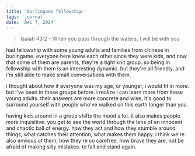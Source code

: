 ```yaml
---
title: 'burlingame fellowship'
tags: 'journal'
date: 'Dec 7, 2024'
---
```


> Isaiah 43:2 - When you pass through the waters, I will be with you

had fellowship with some young adults and families from chinese in burlingame. everyone here knew each other since they were kids, and now that some of them are parents, they're a tight knit group. so being in fellowship with them is an interesting dynamic. but they're all friendly, and i'm still able to make small conversations with them.

i thought about how if everyone was my age, or younger, i would fit in more. but i've been in those groups before. i realize i can learn more from these young adults. their answers are more concrete and wise, it's good to surround yourself with people who've walked on this earth longer than you.

having kids around in a group shifts the mood a lot. it also makes people more inquisitive. you get to see the world through the lens of an innocent and chaotic ball of energy. how they act and how they stumble around things, what catches their attention, what makes them happy. i think we're also envious of them, how they're so carefree. how brave they are, not be afraid of making silly mistakes. to fall and stand again.
